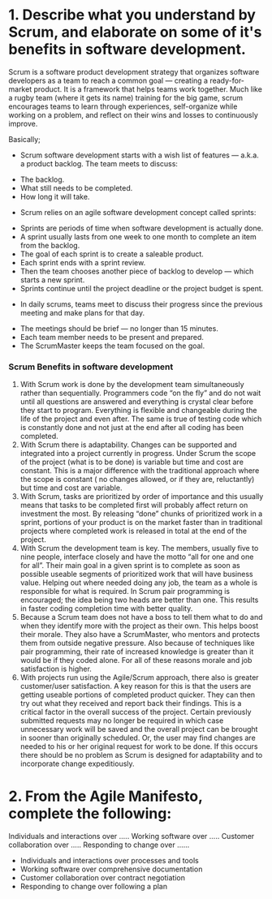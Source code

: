 # 1. Describe what you understand by Scrum, and elaborate on some of it's benefits in software development.

Scrum is a software product development strategy that organizes software developers as a team to reach a common goal — creating a ready-for-market product. It is a framework that helps teams work together. Much like a rugby team (where it gets its name) training for the big game, scrum encourages teams to learn through experiences, self-organize while working on a problem, and reflect on their wins and losses to continuously improve.

Basically;
* Scrum software development starts with a wish list of features — a.k.a. a product backlog. The team meets to discuss:
- The backlog.
- What still needs to be completed.
- How long it will take.
* Scrum relies on an agile software development concept called sprints:
- Sprints are periods of time when software development is actually done.
- A sprint usually lasts from one week to one month to complete an item from the backlog.
- The goal of each sprint is to create a saleable product.
- Each sprint ends with a sprint review.
- Then the team chooses another piece of backlog to develop — which starts a new sprint.
- Sprints continue until the project deadline or the project budget is spent.
* In daily scrums, teams meet to discuss their progress since the previous meeting and make plans for that day.
- The meetings should be brief — no longer than 15 minutes.
- Each team member needs to be present and prepared.
- The ScrumMaster keeps the team focused on the goal.

### Scrum Benefits in software development
1. With Scrum work is done by the development team simultaneously rather than sequentially. Programmers code “on the fly” and do not wait until all questions are answered and everything is crystal clear before they start to program. Everything is flexible and changeable during the life of the project and even after. The same is true of testing code which is constantly done and not just at the end after all coding has been completed.
2. With Scrum there is adaptability. Changes can be supported and integrated into a project currently in progress. Under Scrum the scope of the project (what is to be done) is variable but time and cost are constant. This is a major difference with the traditional approach where the scope is constant ( no changes allowed, or if they are, reluctantly) but time and cost are variable.
3. With Scrum, tasks are prioritized by order of importance and this usually means that tasks to be completed first will probably affect return on investment the most. By releasing “done” chunks of prioritized work in a sprint, portions of your product is on the market faster than in traditional projects where completed work is released in total at the end of the project.
4. With Scrum the development team is key. The members, usually five to nine people, interface closely and have the motto “all for one and one for all”. Their main goal in a given sprint is to complete as soon as possible useable segments of prioritized work that will have business value. Helping out where needed doing any job, the team as a whole is responsible for what is required. In Scrum pair programming is encouraged; the idea being two heads are better than one. This results in faster coding completion time with better quality.
5. Because a Scrum team does not have a boss to tell them what to do and when they identify more with the project as their own. This helps boost their morale. They also have a ScrumMaster, who mentors and protects them from outside negative pressure. Also because of techniques like pair programming, their rate of increased knowledge is greater than it would be if they coded alone. For all of these reasons morale and job satisfaction is higher.
6. With projects run using the Agile/Scrum approach, there also is greater customer/user satisfaction. A key reason for this is that the users are getting useable portions of completed product quicker. They can then try out what they received and report back their findings. This is a critical factor in the overall success of the project. Certain previously submitted requests may no longer be required in which case unnecessary work will be saved and the overall project can be brought in sooner than originally scheduled. Or, the user may find changes are needed to his or her original request for work to be done. If this occurs there should be no problem as Scrum is designed for adaptability and to incorporate change expeditiously.

# 2. From the Agile Manifesto, complete the following:
Individuals and interactions over ..... 
Working software over .....
Customer collaboration over .....
Responding to change over ......

* Individuals and interactions over processes and tools
* Working software over comprehensive documentation
* Customer collaboration over contract negotiation
* Responding to change over following a plan



